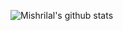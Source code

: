 ![Mishrilal's github stats](https://github-readme-stats.vercel.app/api?username=mishrilal&theme=dark&show_icons=true&count_private=true)

